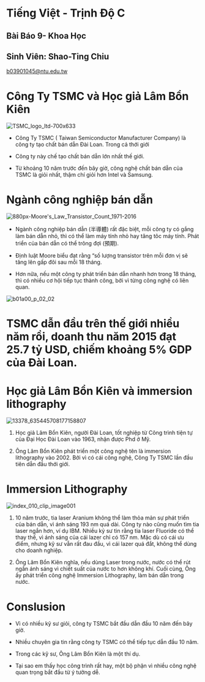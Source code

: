 # Tiếng Việt - Trịnh Độ C
## Bài Báo 9- Khoa Học
## Sinh Viên: Shao-Ting Chiu
b03901045@ntu.edu.tw


# Công Ty TSMC và Học giả Lâm Bổn Kiên
![TSMC_logo_ltd-700x633](https://i.imgur.com/ntJOck9.png)

* Công Ty TSMC ( Taiwan Semiconductor Manufacturer Company) là công ty tạo chất bán dẫn Đài Loan. Trong cả thới giới

* Công ty này chế tạo chất bán dẫn lớn nhất thế giới.

* Từ khoảng 10 năm trước đến bây giờ, công nghệ chất bán dẫn của TSMC là giỏi nhất, thậm chí giỏi hơn Intel và Samsung. 

# Ngành công nghiệp bán dẫn

![880px-Moore's_Law_Transistor_Count_1971-2016](https://i.imgur.com/M1kshG6.png)

* Ngành công nghiệp bán dẫn (半導體) rất đặc biệt, mỗi công ty có gắng làm bán dẫn nhỏ, thì có thể làm máy tính nhỏ hay tăng tôc máy tính. Phát triển của bán dẫn có thể trông đợi (預期). 

* Định luật Moore biểu đạt rằng “số lượng transistor trên mỗi đơn vị  sẽ tăng lên gấp đôi sau mỗi 18 tháng. 

* Hơn nữa, nếu một công ty phát triển bán dẫn nhanh hơn trong 18 tháng, thì có nhiều cơ hội tiếp tục thành công, bởi vì từng công nghệ có liên quan.

![b01a00_p_02_02](https://i.imgur.com/5TGwlhh.jpg)

# TSMC dẫn đầu trên thế giới nhiều năm rồi, doanh thu năm 2015 đạt 25.7 tỷ USD, chiếm khoảng 5% GDP của Đài Loan.

# Học giả Lâm Bổn Kiên và immersion lithography

![13378_635445708177158807](http://www.cdn.org.tw/_Resource/Upload/Media/13378_635445708177158807.jpg)

1. Học giả Lâm Bổn Kiên, người Đài Loan, tốt nghiệp từ Công trình tiện tự của Đại Học Đài Loan vào 1963, nhận được Phd ở Mỹ.

2. Ông Lâm Bổn Kiên phát triển một công nghệ tên là immersion lithography vào 2002. Bởi vì có cái công nghệ, Công Ty TSMC lần đầu tiên dẫn đầu thới giới.

# Immersion Lithography

![index_010_clip_image001](https://i.imgur.com/VmZ5t6w.jpg)

1. 10 năm trước, tia laser Aranium không thể làm thỏa mản sự phát triển của bán dẫn, vì ánh sáng 193 nm quá dài. Công ty nào cũng muốn tìm tia laser ngắn hơn, ví dụ IBM. Nhiều kỷ sư tin rằng tia laser Fluoride có thể thay thế, vì ánh sáng của cái lazer chỉ có 157 nm. Mặc dù có cái ưu điểm, nhưng kỹ sư vẫn rất đau đầu, vì cái lazer quá đắt, không thể dùng cho doanh nghiệp. 

2. Ông Lâm Bổn Kiên nghĩa, nếu dùng Laser trong nước, nước có thể rút ngắn ánh sáng vì chiết suất của nước to hơn không khí. Cuối cùng, Ông ấy phát triển công nghệ Immersion Lithography, làm bán dẫn trong nước. 

# Conslusion

* Vì có nhiều kỹ sư giỏi, công ty TSMC bắt đầu dẫn đầu 10 năm đến bây giờ. 

* Nhiều chuyên gia tin rằng công ty TSMC có thể tiếp tục dẫn đầu 10 năm.

* Trong các kỹ sư, Ông Lâm Bổn Kiên là một thí dụ. 

* Tại sao em thấy học công trình rất hay, một bộ phận vì nhiều công nghệ quan trọng  bắt đầu từ ý tưởng dễ.  
